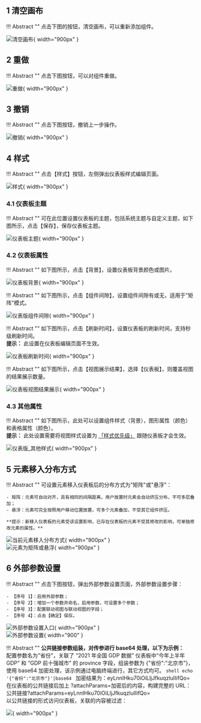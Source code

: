 ## 1 清空画布

!!! Abstract ""
	点击下图的按钮，清空画布，可以重新添加组件。

![清空画布](../img/dashboard_generation/清空画布.png){ width="900px" }

## 2 重做

!!! Abstract ""
	点击下图按钮，可以对组件重做。

![重做](../img/dashboard_generation/重做.png){ width="900px" }

## 3 撤销

!!! Abstract ""
	点击下图按钮，撤销上一步操作。

![撤销](../img/dashboard_generation/撤销.png){ width="900px" }

## 4 样式

!!! Abstract ""
	点击【样式】按钮，左侧弹出仪表板样式编辑页面。

![样式](../img/dashboard_generation/样式.png){ width="900px" }

### 4.1 仪表板主题

!!! Abstract ""
	可在此位置设置仪表板的主题，包括系统主题与自定义主题，如下图所示，点击【保存】，保存仪表板主题。
	
![仪表板主题](../img/dashboard_generation/仪表板主题.png){ width="900px" }

### 4.2 仪表板属性

!!! Abstract ""
	如下图所示，点击【背景】，设置仪表板背景颜色或图片。

![仪表板背景](../img/dashboard_generation/仪表板背景.png){ width="900px" }

!!! Abstract ""
	如下图所示，点击【组件间隙】，设置组件间隙有或无，适用于"矩阵"模式。

![仪表版组件间隙](../img/dashboard_generation/仪表版组件间隙.png){ width="900px" }

!!! Abstract ""
	如下图所示，点击【刷新时间】，设置仪表板的刷新时间，支持秒级刷新时间。  
	**提示：** 此设置在仪表板编辑页面不生效。

![仪表板刷新时间](../img/dashboard_generation/仪表板刷新时间.png){ width="900px" }

!!! Abstract ""
	如下图所示，点击【视图展示结果】，选择【仪表板】，则覆盖视图的结果展示数量。

![仪表板视图结果展示](../img/dashboard_generation/仪表板视图结果展示.png){ width="900px" }

### 4.3 其他属性

!!! Abstract ""
	如下图所示，此处可以设置组件样式（背景），图形属性（颜色）和表格属性（颜色）。  
	**提示：** 此处设置需要将视图样式设置为 [「样式优先级」](../view_module/view_design/#3) 跟随仪表板才会生效。

![仪表版_其他样式](../img/dashboard_generation/仪表版_其他样式.png){ width="900px" }

## 5 元素移入分布方式

!!! Abstract ""
	可设置元素移入仪表板后的分布方式为"矩阵"或"悬浮"：

    - 矩阵：元素可自动对齐，具有相同的间隔距离，用户放置时元素会自动挤压分布，不可多层叠加；
    - 悬浮：元素可完全按照用户移动位置放置，可多个元素叠加，不受其它组件挤压。  

    **提示：新移入仪表板的元素受该设置影响，已存在仪表板的元素不受其修改的影响，可单独修改元素的属性。**

![当前元素移入分布方式](../img/dashboard_generation/当前元素移入分布方式.png){ width="900px" }  
![元素为矩阵或悬浮](../img/dashboard_generation/元素为矩阵或悬浮-单独修改元素.png){ width="900px" }

## 6 外部参数设置

!!! Abstract ""
	点击下图按钮，弹出外部参数设置页面，外部参数设置步骤：

	- 【序号 1】：启用外部参数；
	- 【序号 2】：增加一个参数并命名，启用参数，可设置多个参数；
	- 【序号 3】：配置联动视图与联动视图的字段；
	- 【序号 4】：点击【确定】保存。

![外部参数设置入口](../img/dashboard_generation/外部参数设置入口.png){ width="900px" }  
![外部参数设置](../img/dashboard_generation/外部参数设置.png){ width="900" }

!!! Abstract ""
	**公共链接参数组装，对传参进行 base64 处理，以下为示例：**  
	配置参数名为"省份"，关联了 “2021 年全国 GDP 数据” 仪表板中“今年上半年 GDP” 和 “GDP 前十强城市” 的 province 字段，组装参数为 {"省份":"北京市"}，使用 base64 加密处理，该示例通过电脑终端进行，其它方式均可。
	```shell
	echo '{"省份":"北京市"}'|base64
	```
	加密结果为：eyLnnIHku70iOiLljJfkuqzluIIifQo=  
	在仪表板的公共链接后加上  ?attachParams=加密后的内容，构建完整的 URL：公共链接?attachParams=eyLnnIHku70iOiLljJfkuqzluIIifQo=  
	以公共链接的形式访问仪表板，关联的内容被过滤：

![](../img/dashboard_generation/外部参数设置_效果预览.png){ width="900px" }